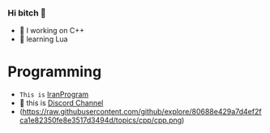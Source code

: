 ### Hi bitch 👋


- 🔭 I  working on C++
- 🌱  learning Lua

# Programming 
 - `This is` [IranProgram](https://c++iran.com)
- 💠 this is [Discord Channel](https://discord.gg/guardhost)
- (https://raw.githubusercontent.com/github/explore/80688e429a7d4ef2fca1e82350fe8e3517d3494d/topics/cpp/cpp.png)

